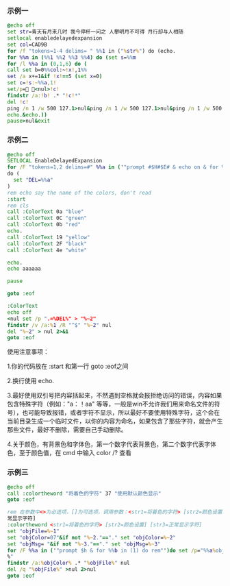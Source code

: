 
### 示例一
```bat
@echo off
set str=青天有月来几时 我今停杯一问之 人攀明月不可得 月行却与人相随
setlocal enabledelayedexpansion
set col=CAD9B
for /f "tokens=1-4 delims= " %%1 in ("%str%") do (echo.
for %%m in (%%1 %%2 %%3 %%4) do (set s=%%m
for /l %%a in (0,1,6) do (
call set b=0%%col:~!x!,1%%
set /a x+=1&if !x!==5 (set x=0)
set c=!s:~%%a,1!
set/p= <nul>!c! 
findstr /a:!b! .* "!c!*"
del !c!
ping /n 1 /w 500 127.1>nul&ping /n 1 /w 500 127.1>nul&ping /n 1 /w 500 127.1>nul)
echo.&echo.))
pause>nul&exit
```

### 示例二
```bat
@echo off
SETLOCAL EnableDelayedExpansion
for /F "tokens=1,2 delims=#" %%a in ('"prompt #$H#$E# & echo on & for %%b in (1) do rem"') 
do (
  set "DEL=%%a"
)
rem echo say the name of the colors, don't read
:start
rem cls
call :ColorText 0a "blue"
call :ColorText 0C "green"
call :ColorText 0b "red"
echo.
call :ColorText 19 "yellow"
call :ColorText 2F "black"
call :ColorText 4e "white"

echo.
echo aaaaaa

pause

goto :eof

:ColorText
echo off
<nul set /p ".=%DEL%" > "%~2"
findstr /v /a:%1 /R "^$" "%~2" nul
del "%~2" > nul 2>&1
goto :eof
```
使用注意事项：

1.你的代码放在 :start 和第一行 goto :eof之间 

2.换行使用 echo.  

3.最好使用双引号把内容括起来，不然遇到空格就会报拒绝访问的错误，内容如果包含特殊字符（例如："a：！aa" 等等，一般是win不允许我们用来命名文件的符号），也可能导致报错，或者字符不显示，所以最好不要使用特殊字符，这个会在当前目录生成一个临时文件，以你的内容为命名，如果包含了那些字符，就会产生那些文件，最好不删除，需要自己手动删除。

4.关于颜色，有背景色和字体色，第一个数字代表背景色，第二个数字代表字体色，至于颜色值，在 cmd 中输入 color /? 查看


### 示例三
```bat
@echo off
call :colortheword "将着色的字符" 37 "使用默认颜色显示"
goto :eof

rem 在参数中<>为必选项，[]为可选项，调用参数：<str1=将着色的字符> [str2=颜色设置] [str3=正
常显示字符] 
:colortheword <str1=将着色的字符> [str2=颜色设置] [str3=正常显示字符] 
set "objFile=%~1"
set "objColor=07"&if not "%~2."=="." set "objColor=%~2"
set "objMsg= "&if not "%~3."=="." set "objMsg=%~3"
for /F %%a in ('"prompt $h & for %%b in (1) do rem"')do set /p="%%a%objMsg%"<nul>"%objFile
%"
findstr /a:%objColor% .* "%objFile%" nul
del /q "%objFile%" >nul 2>nul
goto :eof
```


